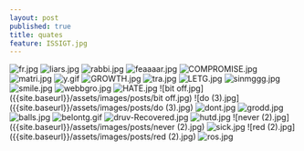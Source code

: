 ```yaml
---
layout: post
published: true
title: quates
feature: ISSIGT.jpg
---
```

![fr.jpg]({{site.baseurl}}/assets/images/posts/fr.jpg)
![liars.jpg]({{site.baseurl}}/assets/images/posts/liars.jpg)
![rabbi.jpg]({{site.baseurl}}/assets/images/posts/rabbi.jpg)
![feaaaar.jpg]({{site.baseurl}}/assets/images/posts/feaaaar.jpg)
![COMPROMISE.jpg]({{site.baseurl}}/assets/images/posts/COMPROMISE.jpg)
![matri.jpg]({{site.baseurl}}/assets/images/posts/matri.jpg)
![y.gif]({{site.baseurl}}/assets/images/posts/y.gif)
![GROWTH.jpg]({{site.baseurl}}/assets/images/posts/GROWTH.jpg)
![tra.jpg]({{site.baseurl}}/assets/images/posts/tra.jpg)
![LETG.jpg]({{site.baseurl}}/assets/images/posts/LETG.jpg)
![sinmggg.jpg]({{site.baseurl}}/assets/images/posts/sinmggg.jpg)
![smile.jpg]({{site.baseurl}}/assets/images/posts/smile.jpg)
![webbgro.jpg]({{site.baseurl}}/assets/images/posts/webbgro.jpg)
![HATE.jpg]({{site.baseurl}}/assets/images/posts/HATE.jpg)
![bit off.jpg]({{site.baseurl}}/assets/images/posts/bit off.jpg)
![do (3).jpg]({{site.baseurl}}/assets/images/posts/do (3).jpg)
![dont.jpg]({{site.baseurl}}/assets/images/posts/dont.jpg)
![grodd.jpg]({{site.baseurl}}/assets/images/posts/grodd.jpg)
![balls.jpg]({{site.baseurl}}/assets/images/posts/balls.jpg)
![belontg.gif]({{site.baseurl}}/assets/images/posts/belontg.gif)
![druv-Recovered.jpg]({{site.baseurl}}/assets/images/posts/druv-Recovered.jpg)
![hutd.jpg]({{site.baseurl}}/assets/images/posts/hutd.jpg)
![never (2).jpg]({{site.baseurl}}/assets/images/posts/never (2).jpg)
![sick.jpg]({{site.baseurl}}/assets/images/posts/sick.jpg)
![red (2).jpg]({{site.baseurl}}/assets/images/posts/red (2).jpg)
![ros.jpg]({{site.baseurl}}/assets/images/posts/ros.jpg)

